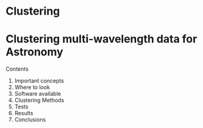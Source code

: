 Clustering
==========
Clustering multi-wavelength data for Astronomy
==========
Contents

1. Important concepts
2. Where to look
3. Software available
4. Clustering Methods
5. Tests
6. Results
7. Conclusions
